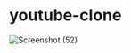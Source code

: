 # youtube-clone
 
![Screenshot (52)](https://user-images.githubusercontent.com/66420972/145088072-d50f6919-706a-47a6-a3c3-95f35a45d6b1.png)
